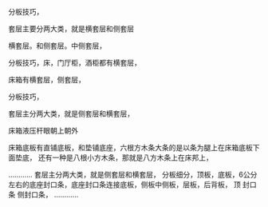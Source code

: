
分板技巧，


套层主要分两大类，就是横套层和侧套层


横套层。和侧套层。中侧套层，


分板技巧，床，门厅柜，酒柜都有横套层，

床箱有横套层，侧套层，

分板技巧，

套层主分两大类，就是侧套层和横套层，

床箱液压杆眼朝上朝外

床箱底板有直铺底板，和垫铺底座，六根方木条大条的是以条为腿上在床箱底板下面垫底，
还有一种是八根小方木条，那就是八方木条上在床邦上，

…………
套层主分两大类，就是侧套层和横套层，
分板细分，顶板，底板，6公分左右的底座封口条，底座封口条连接底板，侧板中侧板，层板，后背板，
顶   封口条  侧封口条，
…………


